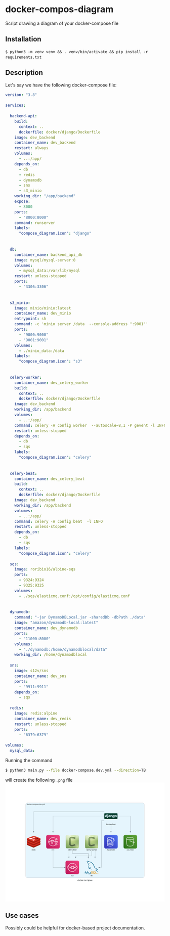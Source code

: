 # docker-compos-diagram
Script drawing a diagram of your docker-compose file

## Installation
`$ python3 -m venv venv && . venv/bin/activate && pip install -r requirements.txt`


## Description
Let's say we have the following docker-compose file:

```yaml
version: "3.8"

services:

  backend-api:
    build:
      context: ..
      dockerfile: docker/django/Dockerfile
    image: dev_backend
    container_name: dev_backend
    restart: always
    volumes:
      - ..:/app/
    depends_on:
      - db
      - redis
      - dynamodb
      - sns
      - s3_minio
    working_dir: "/app/backend"
    expose:
      - 8000
    ports:
      - "8000:8000"
    command: runserver
    labels:
      "compose_diagram.icon": "django"


  db:
    container_name: backend_api_db
    image: mysql/mysql-server:8
    volumes:
      - mysql_data:/var/lib/mysql
    restart: unless-stopped
    ports:
      - "3306:3306"


  s3_minio:
    image: minio/minio:latest
    container_name: dev_minio
    entrypoint: sh
    command: -c 'minio server /data  --console-address ":9001"'
    ports:
      - "9000:9000"
      - "9001:9001"
    volumes:
      - ./minio_data:/data
    labels:
      "compose_diagram.icon": "s3"


  celery-worker:
    container_name: dev_celery_worker
    build:
      context: ..
      dockerfile: docker/django/Dockerfile
    image: dev_backend
    working_dir: /app/backend
    volumes:
      - ..:/app/
    command: celery -A config worker  --autoscale=8,1 -P gevent -l INFO
    restart: unless-stopped
    depends_on:
      - db
      - sqs
    labels:
      "compose_diagram.icon": "celery"


  celery-beat:
    container_name: dev_celery_beat
    build:
      context: ..
      dockerfile: docker/django/Dockerfile
    image: dev_backend
    working_dir: /app/backend
    volumes:
      - ..:/app/
    command: celery -A config beat  -l INFO
    restart: unless-stopped
    depends_on:
      - db
      - sqs
    labels:
      "compose_diagram.icon": "celery"

  sqs:
    image: roribio16/alpine-sqs
    ports:
      - 9324:9324
      - 9325:9325
    volumes:
      - ./sqs/elasticmq.conf:/opt/config/elasticmq.conf


  dynamodb:
    command: "-jar DynamoDBLocal.jar -sharedDb -dbPath ./data"
    image: "amazon/dynamodb-local:latest"
    container_name: dev_dynamodb
    ports:
      - "11000:8000"
    volumes:
      - "./dynamodb:/home/dynamodblocal/data"
    working_dir: /home/dynamodblocal

  sns:
    image: s12v/sns
    container_name: dev_sns
    ports:
      - "9911:9911"
    depends_on:
      - sqs

  redis:
    image: redis:alpine
    container_name: dev_redis
    restart: unless-stopped
    ports:
      - "6379:6379"

volumes:
  mysql_data:

```

Running the command 

```sh
$ python3 main.py --file docker-compose.dev.yml --direction=TB
``` 
will create the following `.png` file
![docker-compose.png](./examples/docker-compose.png)

## Use cases
Possibly could be helpful for docker-based project documentation.
